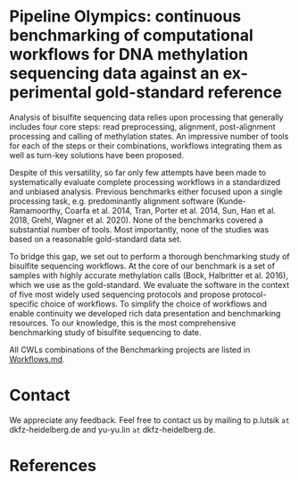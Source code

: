 # Pipeline Olympics: continuous benchmarking of computational workflows for DNA methylation sequencing data against an ex-perimental gold-standard reference

Analysis of bisulfite sequencing data relies upon processing that generally includes four core steps: 
read preprocessing, alignment, post-alignment processing and calling of methylation states. 
An impressive number of tools for each of the steps or their combinations, workflows integrating them as well as turn-key solutions have been proposed.

Despite of this versatility, so far only few attempts have been made to systematically evaluate complete processing workflows in a standardized and unbiased analysis. Previous benchmarks either focused upon a single processing task, e.g. predominantly alignment software (Kunde-Ramamoorthy, Coarfa et al. 2014, Tran, Porter et al. 2014, Sun, Han et al. 2018, Grehl, Wagner et al. 2020). None of the benchmarks covered a substantial number of tools. Most importantly, none of the studies was based on a reasonable gold-standard data set.

To bridge this gap, we set out to perform a thorough benchmarking study of bisulfite sequencing workflows. At the core of our benchmark is a set of samples with highly accurate methylation calls (Bock, Halbritter et al. 2016), which we use as the gold-standard. We evaluate the software in the context of five most widely used sequencing protocols and propose protocol-specific choice of workflows. To simplify the choice of workflows and enable continuity we developed rich data presentation and benchmarking resources. To our knowledge, this is the most comprehensive benchmarking study of bisulfite sequencing to date.

All CWLs combinations of the Benchmarking projects are listed in [Workflows.md](https://github.com/compepigen/PipelineOlympcis/blob/main/CWL/Workflows.md).

# Contact
We appreciate any feedback. Feel free to contact us by mailing to p.lutsik `at` dkfz-heidelberg.de and yu-yu.lin `at` dkfz-heidelberg.de. 

# References
